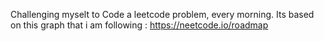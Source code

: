 Challenging myselt to Code a leetcode problem, every morning.
Its based on this graph that i am following :
https://neetcode.io/roadmap
